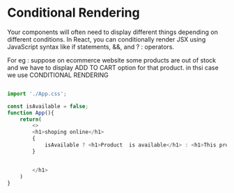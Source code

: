 # Conditional Rendering
Your components will often need to display different things depending on different conditions. In React, you can conditionally render JSX using JavaScript syntax like if statements, &&, and ? : operators.

For eg :  suppose on ecommerce website some products are out of stock and we have to display ADD TO CART option for that product.
in thsi case we use CONDITIONAL RENDERING




```javascript

import './App.css';

const isAvailable = false;
function App(){
    return(
        <>
        <h1>shoping online</h1>
        {
            isAvailable ? <h1>Product  is available</h1> : <h1>This product is out of stock</h1>
        }


        </h1>
    )
}

